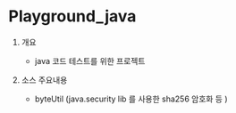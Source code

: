 # Playground_java

1. 개요
   - java 코드 테스트를 위한 프로젝트
     
2. 소스 주요내용
   - byteUtil (java.security lib 를 사용한 sha256 암호화 등 )
  

